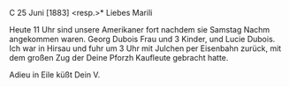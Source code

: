  C 25 Juni [1883]
 <resp.>*
Liebes Marili

Heute 11 Uhr sind unsere Amerikaner fort nachdem sie Samstag Nachm angekommen waren. Georg Dubois Frau und 3 Kinder, und Lucie Dubois. Ich war in Hirsau und fuhr um 3 Uhr mit Julchen per Eisenbahn zurück, mit dem großen Zug der Deine Pforzh Kaufleute gebracht hatte.

 Adieu in Eile küßt
 Dein V.
